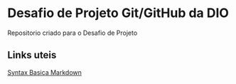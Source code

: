 # Desafio de Projeto Git/GitHub da DIO
Repositorio criado para o Desafio de Projeto

## Links uteis
[Syntax Basica Markdown](https://www.markdownguide.org/basic-syntax)
